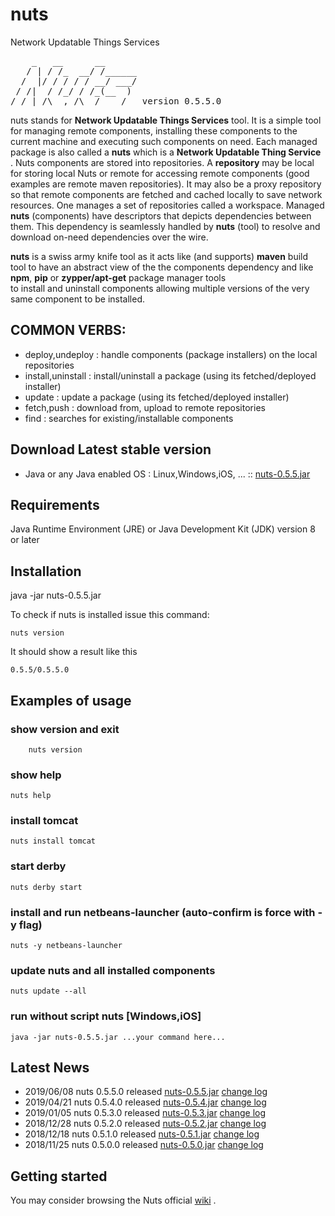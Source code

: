 # nuts
Network Updatable Things Services
<pre>
    _   __      __
   / | / /_  __/ /______
  /  |/ / / / / __/ ___/
 / /|  / /_/ / /_(__  )
/_/ |_/\__,_/\__/____/   version 0.5.5.0
</pre>

nuts stands for **Network Updatable Things Services** tool. It is a simple tool  for managing remote
components, installing these  components to the current machine and executing such  components on need.
Each managed package  is also called a **nuts** which  is a **Network Updatable Thing Service** .
Nuts components are  stored  into repositories. A  **repository**  may be local for  storing local Nuts
or remote for accessing  remote components (good examples  are  remote maven  repositories). It may
also be a proxy repository so that remote components are fetched and cached locally to save network
resources.
One manages a set of repositories called a  workspace. Managed **nuts**  (components)  have descriptors
that depicts dependencies between them. This dependency is seamlessly handled by  **nuts**  (tool) to
resolve and download on-need dependencies over the wire.

**nuts** is a swiss army knife tool as it acts like (and supports) **maven** build tool to have an abstract
view of the the  components dependency and like  **npm**, **pip** or **zypper/apt-get**  package manager tools  
to  install and uninstall components allowing multiple versions of the very same component to  be installed.

## COMMON VERBS:
+ deploy,undeploy   : handle components (package installers) on the local repositories
+ install,uninstall : install/uninstall a package (using its fetched/deployed installer)
+ update            : update a package (using its fetched/deployed installer)
+ fetch,push        : download from, upload to remote repositories
+ find              : searches for existing/installable components

## Download Latest stable version
+ Java or any Java enabled OS : Linux,Windows,iOS, ... :: [nuts-0.5.5.jar](https://github.com/thevpc/vpc-public-maven/raw/master/net/vpc/app/nuts/nuts/0.5.5/nuts-0.5.5.jar)

## Requirements
Java Runtime Environment (JRE) or Java Development Kit (JDK) version 8 or later

## Installation
java -jar nuts-0.5.5.jar

To check if nuts is installed issue this command:
```
nuts version 
```

It should show a result like this

```
0.5.5/0.5.5.0
```


## Examples of usage
### show version and exit
```
    nuts version
```

### show help
    
```   
nuts help
```

### install tomcat

```    
nuts install tomcat
```

### start derby

```
nuts derby start
```

### install and run netbeans-launcher (auto-confirm is force with -y flag)

```    
nuts -y netbeans-launcher
```

### update nuts and all installed components

```
nuts update --all
```

### run without script nuts [Windows,iOS]

```
java -jar nuts-0.5.5.jar ...your command here...
```

## Latest News

+ 2019/06/08 	nuts 0.5.5.0 released [nuts-0.5.5.jar](https://github.com/thevpc/vpc-public-maven/raw/master/net/vpc/app/nuts/nuts/0.5.4/nuts-0.5.5.jar) [change log](https://github.com/thevpc/nuts/blob/master/docs/change-log/v0.5.5.0.md)
+ 2019/04/21 	nuts 0.5.4.0 released [nuts-0.5.4.jar](https://github.com/thevpc/vpc-public-maven/raw/master/net/vpc/app/nuts/nuts/0.5.4/nuts-0.5.4.jar) [change log](https://github.com/thevpc/nuts/blob/master/docs/change-log/v0.5.4.0.md)
+ 2019/01/05 	nuts 0.5.3.0 released [nuts-0.5.3.jar](https://github.com/thevpc/vpc-public-maven/raw/master/net/vpc/app/nuts/nuts/0.5.3/nuts-0.5.3.jar) [change log](https://github.com/thevpc/nuts/blob/master/docs/change-log/v0.5.3.0.md)
+ 2018/12/28 	nuts 0.5.2.0 released [nuts-0.5.2.jar](https://github.com/thevpc/vpc-public-maven/raw/master/net/vpc/app/nuts/nuts/0.5.2/nuts-0.5.2.jar) [change log](https://github.com/thevpc/nuts/blob/master/docs/change-log/v0.5.2.0.md)
+ 2018/12/18 	nuts 0.5.1.0 released [nuts-0.5.1.jar](https://github.com/thevpc/vpc-public-maven/raw/master/net/vpc/app/nuts/nuts/0.5.1/nuts-0.5.1.jar) [change log](https://github.com/thevpc/nuts/blob/master/docs/change-log/v0.5.1.0.md)
+ 2018/11/25 	nuts 0.5.0.0 released [nuts-0.5.0.jar](https://github.com/thevpc/vpc-public-maven/raw/master/net/vpc/app/nuts/nuts/0.5.0/nuts-0.5.0.jar) [change log](https://github.com/thevpc/nuts/blob/master/docs/change-log/v0.5.0.0.md)

## Getting started

 You may consider browsing the Nuts official [wiki](https://github.com/thevpc/nuts/wiki) .
